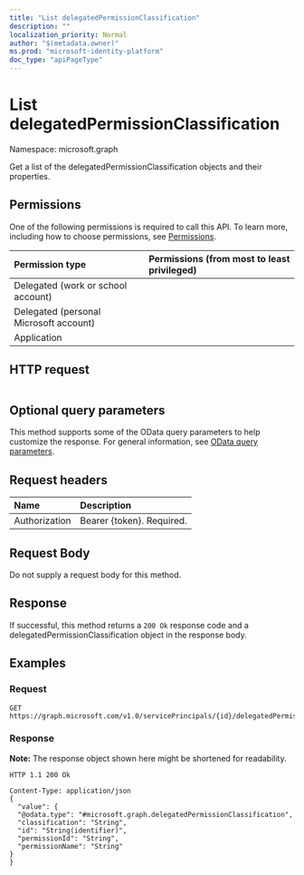 ```yaml
---
title: "List delegatedPermissionClassification"
description: ""
localization_priority: Normal
author: "$(metadata.owner)"
ms.prod: "microsoft-identity-platform"
doc_type: "apiPageType"
---
```


# List delegatedPermissionClassification

Namespace: microsoft.graph

Get a list of the delegatedPermissionClassification objects and their properties.

## Permissions

One of the following permissions is required to call this API. To learn more, including how to choose permissions, see [Permissions](/graph/permissions-reference).

| Permission type                        | Permissions (from most to least privileged) |
| :------------------------------------- | :------------------------------------------ |
| Delegated (work or school account)     |                                             |
| Delegated (personal Microsoft account) |                                             |
| Application                            |                                             |

## HTTP request

<!-- {
  "blockType": "ignored"
}
-->

```http

```

## Optional query parameters

This method supports some of the OData query parameters to help customize the response. For general information, see [OData query parameters](/graph/query-parameters).

## Request headers

| Name          | Description               |
| :------------ | :------------------------ |
| Authorization | Bearer {token}. Required. |

## Request Body

<!-- Actions and Functions -->

<!-- CRUD Methods -->

Do not supply a request body for this method.

## Response

If successful, this method returns a `200 Ok` response code and a delegatedPermissionClassification object in the response body.

## Examples

### Request

<!-- {
  "blockType": "request",
  "name": "list_delegatedpermissionclassification"
}
-->

```http
GET https://graph.microsoft.com/v1.0/servicePrincipals/{id}/delegatedPermissionClassifications/{id}

```

### Response

**Note:** The response object shown here might be shortened for readability.

<!-- {
  "blockType": "response",
  "truncated": true,
  "@odata.type": "Microsoft.DirectoryServices.delegatedPermissionClassification"
}
-->

```http
HTTP 1.1 200 Ok

Content-Type: application/json
{
  "value": {
  "@odata.type": "#microsoft.graph.delegatedPermissionClassification",
  "classification": "String",
  "id": "String(identifier)",
  "permissionId": "String",
  "permissionName": "String"
}
}

```
